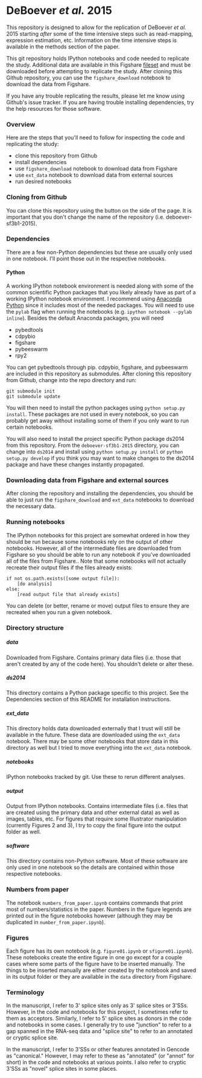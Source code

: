 DeBoever *et al.* 2015
===================

This repository is designed to allow for the replication of DeBoever *et al.*
2015 starting *after* some of the time intensive steps such as read-mapping,
expression estimation, etc.  Information on the time intensive steps is
available in the methods section of the paper.

This git repository holds IPython notebooks and code needed to replicate the
study.  Additional data are available in this Figshare
[fileset](http://dx.doi.org/10.6084/m9.figshare.1120663) and must be downloaded
before attempting to replicate the study. After cloning this Github repository,
you can use the `figshare_download` notebook to download the data from
Figshare.

If you have any trouble replicating the results, please let me know using
Github's issue tracker. If you are having trouble installing dependencies, try
the help resources for those software.

### Overview

Here are the steps that you'll need to follow for inspecting the code and 
replicating the study:

* clone this repository from Github
* install dependencies
* use `figshare_download` notebook to download data from Figshare
* use `ext_data` notebook to download data from external sources
* run desired notebooks

### Cloning from Github

You can clone this repository using the button on the side of the page. It is
important that you don't change the name of the repository (i.e.
deboever-sf3b1-2015).

### Dependencies

There are a few non-Python dependencies but these are usually only used in one
notebook. I'll point those out in the respective notebooks.

#### Python

A working IPython notebook environment is needed along with some of the common
scientific Python packages that you likely already have as part of a working
IPython notebook environment. I recommend using 
[Anaconda Python](https://store.continuum.io/cshop/anaconda/) since it includes
most of the needed packages. You will need to use the `pylab` flag when running 
the notebooks (e.g. `ipython notebook --pylab inline`). Besides the default
Anaconda packages, you will need

* pybedtools
* cdpybio
* figshare
* pybeeswarm
* rpy2

You can get pybedtools through pip. cdpybio, figshare, and pybeeswarm are
included in this repository as submodules. After cloning this repository from
Github, change into the repo directory and run:

	git submodule init
	git submodule update

You will then need to install the python packages using `python setup.py
install`. These packages are not used in every notebook, so you can probably
get away without installing some of them if you only want to run certain
notebooks.

You will also need to install the project specific Python package ds2014 from
this repository. From the `deboever-sf3b1-2015` directory, you can change into
`ds2014` and install using `python setup.py install` or `python setup.py
develop` if you think you may want to make changes to the ds2014 package and
have these changes instantly propagated.

### Downloading data from Figshare and external sources

After cloning the repository and installing the dependencies, you should be
able to just run the `figshare_download` and `ext_data` notebooks to download
the necessary data. 

### Running notebooks

The IPython notebooks for this project are somewhat ordered in how they should
be run because some notebooks rely on the output of other notebooks. However,
all of the intermediate files are downloaded from Figshare so you should be
able to run any notebook if you've downloaded all of the files from Figshare..
Note that some notebooks will not actually recreate their output files if the
files already exists:

	if not os.path.exists([some output file]):
		[do analysis]
	else:
		[read output file that already exists]

You can delete (or better, rename or move) output files to ensure they are
recreated when you run a given notebook.

### Directory structure

##### data  

Downloaded from Figshare. Contains primary data files (i.e. those that aren't
created by any of the code here). You shouldn't delete or alter these.

##### ds2014

This directory contains a Python package specific to this project. See the
Dependencies section of this README for installation instructions.

##### ext_data

This directory holds data downloaded externally that I trust will still be
available in the future. These data are downloaded using the `ext_data`
notebook.  There may be some other notebooks that store data in this directory
as well but I tried to move everything into the `ext_data` notebook.

##### notebooks  

IPython notebooks tracked by git. Use these to rerun different analyses.

##### output  

Output from IPython notebooks. Contains intermediate files (i.e. files that are
created using the primary data and other external data) as well as images,
tables, etc. For figures that require some Illustrator manipulation (currently
Figures 2 and 3), I try to copy the final figure into the output folder as
well.

##### software

This directory contains non-Python software. Most of these software are only 
used in one notebook so the details are contained within those respective
notebooks.

### Numbers from paper

The notebook `numbers_from_paper.ipynb` contains commands that print most of
numbers/statistics in the paper. Numbers in the figure legends are printed out
in the figure notebooks however (although they may be duplicated in
`number_from_paper.ipynb`).

### Figures

Each figure has its own notebook (e.g. `figure01.ipynb` or `sfigure01.ipynb`).
These notebooks create the entire figure in one go except for a couple cases
where some parts of the figure have to be inserted manually. The things to be
inserted manually are either created by the notebook and saved in its output
folder or they are available in the `data` directory from Figshare.

### Terminology

In the manuscript, I refer to 3' splice sites only as 3' splice sites or
3'SSs. However, in the code and notebooks for this project, I sometimes refer
to them as acceptors. Similarly, I refer to 5' splice sites as donors in the
code and notebooks in some cases. I generally try to use "junction" to refer to
a gap spanned in the RNA-seq data and "splice site" to refer to an annotated or
cryptic splice site.

In the manuscript, I refer to 3'SSs or other features annotated in Gencode as
"canonical." However, I may refer to these as "annotated" (or "annot" for
short) in the code and notebooks at various points. I also refer to cryptic
3'SSs as "novel" splice sites in some places.
